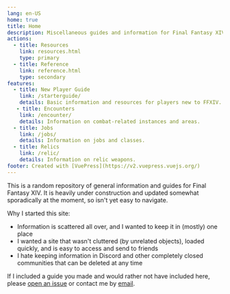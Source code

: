 ```yaml
---
lang: en-US
home: true
title: Home
description: Miscellaneous guides and information for Final Fantasy XIV.
actions:
  - title: Resources
    link: resources.html
    type: primary
  - title: Reference
    link: reference.html
    type: secondary
features:
  - title: New Player Guide
    link: /starterguide/
    details: Basic information and resources for players new to FFXIV.
   - title: Encounters
    link: /encounter/
    details: Information on combat-related instances and areas.
  - title: Jobs
    link: /jobs/
    details: Information on jobs and classes.
  - title: Relics
    link: /relic/
    details: Information on relic weapons.
footer: Created with [VuePress](https://v2.vuepress.vuejs.org/)
---
```


This is a random repository of general information and guides for Final Fantasy XIV. It is heavily under construction and updated somewhat sporadically at the moment, so isn't yet easy to navigate.

Why I started this site:

- Information is scattered all over, and I wanted to keep it in (mostly) one place
- I wanted a site that wasn't cluttered (by unrelated objects), loaded quickly, and is easy to access and send to friends
- I hate keeping information in Discord and other completely closed communities that can be deleted at any time

If I included a guide you made and would rather not have included here, please [open an issue](https://github.com/tetraja/xiv/issues) or contact me by [email](tetraja.keeob@aleeas.com
).
